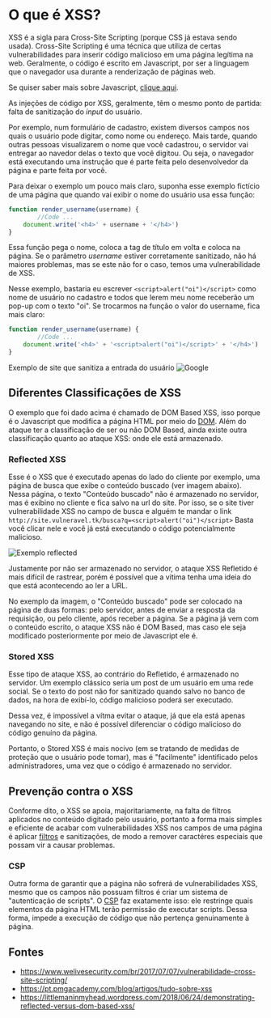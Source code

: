 # O que é XSS?

XSS é a sigla para Cross-Site Scripting (porque CSS já estava sendo usada).
Cross-Site Scripting é uma técnica que utiliza de certas vulnerabilidades para inserir código malicioso em uma página legítima na web.
Geralmente, o código é escrito em Javascript, por ser a linguagem que o navegador usa durante a renderização de páginas web.

Se quiser saber mais sobre Javascript, [clique aqui](https://github.com/Haltz01/Ganesh_PingWeb2020_Aula01/blob/master/Aula01_JS.md).

As injeções de código por XSS, geralmente, têm o mesmo ponto de partida: falta de sanitização do _input_ do usuário.

Por exemplo, num formulário de cadastro, existem diversos campos nos quais o usuário pode digitar, como nome ou endereço.
Mais tarde, quando outras pessoas visualizarem o nome que você cadastrou, o servidor vai entregar ao navedor delas o texto que você digitou. Ou seja, o navegador está executando uma instrução que é parte feita pelo desenvolvedor da página e parte feita por você.

Para deixar o exemplo um pouco mais claro, suponha esse exemplo fictício de uma página que quando vai exibir o nome do usuário usa essa função:


```js
function render_username(username) {
        //Code ...
	document.write('<h4>' + username + '</h4>')
}
```

Essa função pega o nome, coloca a tag de título em volta e coloca na página.
Se o parâmetro _username_ estiver corretamente sanitizado, não há maiores problemas, mas se este não for o caso, temos uma vulnerabilidade de XSS.

Nesse exemplo, bastaria eu escrever `<script>alert("oi")</script>` como nome de usuário no cadastro e todos que lerem meu nome receberão um pop-up com o texto "oi". Se trocarmos na função o valor do username, fica mais claro:

```js
function render_username(username) {
        //Code ...
	document.write('<h4>' + '<script>alert("oi")</script>' + '</h4>')
}
```

Exemplo de site que sanitiza a entrada do usuário
![Google](https://i.imgur.com/EUT6AGI.png)


## Diferentes Classificações de XSS

O exemplo que foi dado acima é chamado de DOM Based XSS, isso porque é o Javascript que modifica a página HTML por meio do [DOM](https://developer.mozilla.org/en-US/docs/Web/API/Document_Object_Model/Introduction). Além do ataque ter a classificação de ser ou não DOM Based, ainda existe outra classificação quanto ao ataque XSS: onde ele está armazenado.

### Reflected XSS

Esse é o XSS que é executado apenas do lado do cliente por exemplo, uma página de busca que exibe o conteúdo buscado (ver imagem abaixo). Nessa página, o texto "Conteúdo buscado" não é armazenado no servidor, mas é exibino no cliente e fica salvo na url do site. Por isso, se o site tiver vulnerabilidade XSS no campo de busca e alguém te mandar o link `http://site.vulneravel.tk/busca?q=<script>alert("oi")</script>`
Basta você clicar nele e você já está executando o código potencialmente malicioso.

![Exemplo reflected](https://i.imgur.com/isfD885.png)

Justamente por não ser armazenado no servidor, o ataque XSS Refletido é mais difícil de rastrear, porém é possível que a vítima tenha uma ideia do que está acontecendo ao ler a URL.

No exemplo da imagem, o "Conteúdo buscado" pode ser colocado na página de duas formas: pelo servidor, antes de enviar a resposta da requisição, ou pelo cliente, após receber a página. Se a página já vem com o conteúdo escrito, o ataque XSS não é DOM Based, mas caso ele seja modificado posteriormente por meio de Javascript ele é.

### Stored XSS

Esse tipo de ataque XSS, ao contrário do Refletido, é armazenado no servidor. Um exemplo clássico seria um post de um usuário em uma rede social. Se o texto do post não for sanitizado quando salvo no banco de dados, na hora de exibí-lo, código malicioso poderá ser executado.

Dessa vez, é impossível a vítma evitar o ataque, já que ela está apenas navegando no site, e não é possível diferenciar o código malicioso do código genuíno da página.

Portanto, o Stored XSS é mais nocivo (em se tratando de medidas de proteção que o usuário pode tomar), mas é "facilmente" identificado pelos administradores, uma vez que o código é armazenado no servidor.

## Prevenção contra o XSS

Conforme dito, o XSS se apoia, majoritariamente, na falta de filtros aplicados no conteúdo digitado pelo usuário, portanto a forma mais simples e eficiente de acabar com vulnerabilidades XSS nos campos de uma página é aplicar [filtros](http://htmlpurifier.org/comparison#striptags) e sanitizações, de modo a remover caractéres especiais que possam vir a causar problemas.

### CSP

Outra forma de garantir que a página não sofrerá de vulnerabilidades XSS, mesmo que os campos não possuam filtros é criar um sistema de "autenticação de scripts". O [CSP](https://owasp.org/www-community/attacks/Content_Security_Policy) faz exatamente isso: ele restringe quais elementos da página HTML terão permissão de executar scripts. Dessa forma, impede a execução de código que não pertença genuinamente à página. 


## Fontes
* https://www.welivesecurity.com/br/2017/07/07/vulnerabilidade-cross-site-scripting/
* https://pt.pmgacademy.com/blog/artigos/tudo-sobre-xss
* https://littlemaninmyhead.wordpress.com/2018/06/24/demonstrating-reflected-versus-dom-based-xss/
